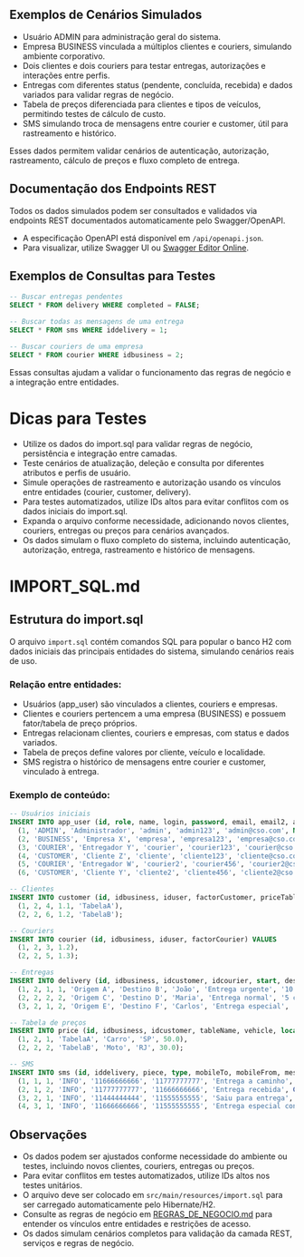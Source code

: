 
## Exemplos de Cenários Simulados
- Usuário ADMIN para administração geral do sistema.
- Empresa BUSINESS vinculada a múltiplos clientes e couriers, simulando ambiente corporativo.
- Dois clientes e dois couriers para testar entregas, autorizações e interações entre perfis.
- Entregas com diferentes status (pendente, concluída, recebida) e dados variados para validar regras de negócio.
- Tabela de preços diferenciada para clientes e tipos de veículos, permitindo testes de cálculo de custo.
- SMS simulando troca de mensagens entre courier e customer, útil para rastreamento e histórico.

Esses dados permitem validar cenários de autenticação, autorização, rastreamento, cálculo de preços e fluxo completo de entrega.
  
## Documentação dos Endpoints REST
Todos os dados simulados podem ser consultados e validados via endpoints REST documentados automaticamente pelo Swagger/OpenAPI.
- A especificação OpenAPI está disponível em `/api/openapi.json`.
- Para visualizar, utilize Swagger UI ou [Swagger Editor Online](https://editor.swagger.io/).


## Exemplos de Consultas para Testes
```sql
-- Buscar entregas pendentes
SELECT * FROM delivery WHERE completed = FALSE;

-- Buscar todas as mensagens de uma entrega
SELECT * FROM sms WHERE iddelivery = 1;

-- Buscar couriers de uma empresa
SELECT * FROM courier WHERE idbusiness = 2;
```

Essas consultas ajudam a validar o funcionamento das regras de negócio e a integração entre entidades.

# Dicas para Testes
- Utilize os dados do import.sql para validar regras de negócio, persistência e integração entre camadas.
- Teste cenários de atualização, deleção e consulta por diferentes atributos e perfis de usuário.
- Simule operações de rastreamento e autorização usando os vínculos entre entidades (courier, customer, delivery).
- Para testes automatizados, utilize IDs altos para evitar conflitos com os dados iniciais do import.sql.
- Expanda o arquivo conforme necessidade, adicionando novos clientes, couriers, entregas ou preços para cenários avançados.
- Os dados simulam o fluxo completo do sistema, incluindo autenticação, autorização, entrega, rastreamento e histórico de mensagens.

# IMPORT_SQL.md

## Estrutura do import.sql
O arquivo `import.sql` contém comandos SQL para popular o banco H2 com dados iniciais das principais entidades do sistema, simulando cenários reais de uso.

### Relação entre entidades:
- Usuários (app_user) são vinculados a clientes, couriers e empresas.
- Clientes e couriers pertencem a uma empresa (BUSINESS) e possuem fator/tabela de preço próprios.
- Entregas relacionam clientes, couriers e empresas, com status e dados variados.
- Tabela de preços define valores por cliente, veículo e localidade.
- SMS registra o histórico de mensagens entre courier e customer, vinculado à entrega.

### Exemplo de conteúdo:
```sql
-- Usuários iniciais
INSERT INTO app_user (id, role, name, login, password, email, email2, address, mobile) VALUES
  (1, 'ADMIN', 'Administrador', 'admin', 'admin123', 'admin@cso.com', NULL, 'Rua Central, 100', '11999999999'),
  (2, 'BUSINESS', 'Empresa X', 'empresa', 'empresa123', 'empresa@cso.com', NULL, 'Av. Paulista, 200', '11888888888'),
  (3, 'COURIER', 'Entregador Y', 'courier', 'courier123', 'courier@cso.com', NULL, 'Rua das Flores, 300', '11777777777'),
  (4, 'CUSTOMER', 'Cliente Z', 'cliente', 'cliente123', 'cliente@cso.com', NULL, 'Rua dos Limões, 400', '11666666666'),
  (5, 'COURIER', 'Entregador W', 'courier2', 'courier456', 'courier2@cso.com', NULL, 'Rua das Laranjeiras, 500', '11555555555'),
  (6, 'CUSTOMER', 'Cliente Y', 'cliente2', 'cliente456', 'cliente2@cso.com', NULL, 'Rua dos Abacaxis, 600', '11444444444');

-- Clientes
INSERT INTO customer (id, idbusiness, iduser, factorCustomer, priceTable) VALUES
  (1, 2, 4, 1.1, 'TabelaA'),
  (2, 2, 6, 1.2, 'TabelaB');

-- Couriers
INSERT INTO courier (id, idbusiness, iduser, factorCourier) VALUES
  (1, 2, 3, 1.2),
  (2, 2, 5, 1.3);

-- Entregas
INSERT INTO delivery (id, idbusiness, idcustomer, idcourier, start, destination, contact, description, volume, weight, km, additionalCost, cost, received, completed, datatime) VALUES
  (1, 2, 1, 1, 'Origem A', 'Destino B', 'João', 'Entrega urgente', '10 caixas', '50kg', '15', 10.0, 100.0, TRUE, FALSE, CURRENT_TIMESTAMP()),
  (2, 2, 2, 2, 'Origem C', 'Destino D', 'Maria', 'Entrega normal', '5 caixas', '20kg', '8', 5.0, 60.0, FALSE, FALSE, CURRENT_TIMESTAMP()),
  (3, 2, 1, 2, 'Origem E', 'Destino F', 'Carlos', 'Entrega especial', '2 caixas', '5kg', '3', 2.0, 30.0, TRUE, TRUE, CURRENT_TIMESTAMP());

-- Tabela de preços
INSERT INTO price (id, idbusiness, idcustomer, tableName, vehicle, local, price) VALUES
  (1, 2, 1, 'TabelaA', 'Carro', 'SP', 50.0),
  (2, 2, 2, 'TabelaB', 'Moto', 'RJ', 30.0);

-- SMS
INSERT INTO sms (id, iddelivery, piece, type, mobileTo, mobileFrom, message, datetime) VALUES
  (1, 1, 1, 'INFO', '11666666666', '11777777777', 'Entrega a caminho', CURRENT_TIMESTAMP()),
  (2, 1, 2, 'INFO', '11777777777', '11666666666', 'Entrega recebida', CURRENT_TIMESTAMP()),
  (3, 2, 1, 'INFO', '11444444444', '11555555555', 'Saiu para entrega', CURRENT_TIMESTAMP()),
  (4, 3, 1, 'INFO', '11666666666', '11555555555', 'Entrega especial concluída', CURRENT_TIMESTAMP());
```


## Observações
- Os dados podem ser ajustados conforme necessidade do ambiente ou testes, incluindo novos clientes, couriers, entregas ou preços.
- Para evitar conflitos em testes automatizados, utilize IDs altos nos testes unitários.
- O arquivo deve ser colocado em `src/main/resources/import.sql` para ser carregado automaticamente pelo Hibernate/H2.
- Consulte as regras de negócio em [REGRAS_DE_NEGOCIO.md](REGRAS_DE_NEGOCIO.md) para entender os vínculos entre entidades e restrições de acesso.
- Os dados simulam cenários completos para validação da camada REST, serviços e regras de negócio.
